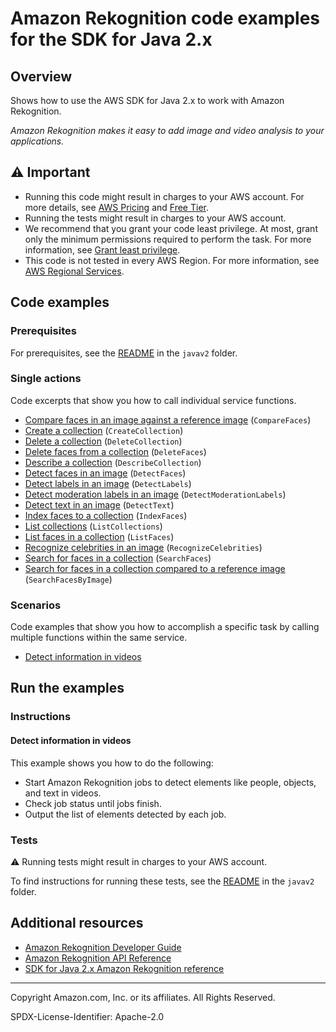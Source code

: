 # Amazon Rekognition code examples for the SDK for Java 2.x

## Overview

Shows how to use the AWS SDK for Java 2.x to work with Amazon Rekognition.

<!--custom.overview.start-->
<!--custom.overview.end-->

_Amazon Rekognition makes it easy to add image and video analysis to your applications._

## ⚠ Important

* Running this code might result in charges to your AWS account. For more details, see [AWS Pricing](https://aws.amazon.com/pricing/?aws-products-pricing.sort-by=item.additionalFields.productNameLowercase&aws-products-pricing.sort-order=asc&awsf.Free%20Tier%20Type=*all&awsf.tech-category=*all) and [Free Tier](https://aws.amazon.com/free/?all-free-tier.sort-by=item.additionalFields.SortRank&all-free-tier.sort-order=asc&awsf.Free%20Tier%20Types=*all&awsf.Free%20Tier%20Categories=*all).
* Running the tests might result in charges to your AWS account.
* We recommend that you grant your code least privilege. At most, grant only the minimum permissions required to perform the task. For more information, see [Grant least privilege](https://docs.aws.amazon.com/IAM/latest/UserGuide/best-practices.html#grant-least-privilege).
* This code is not tested in every AWS Region. For more information, see [AWS Regional Services](https://aws.amazon.com/about-aws/global-infrastructure/regional-product-services).

<!--custom.important.start-->
<!--custom.important.end-->

## Code examples

### Prerequisites

For prerequisites, see the [README](../../README.md#Prerequisites) in the `javav2` folder.


<!--custom.prerequisites.start-->
<!--custom.prerequisites.end-->

### Single actions

Code excerpts that show you how to call individual service functions.

- [Compare faces in an image against a reference image](src/main/java/com/example/rekognition/CompareFaces.java#L11) (`CompareFaces`)
- [Create a collection](src/main/java/com/example/rekognition/CreateCollection.java#L11) (`CreateCollection`)
- [Delete a collection](src/main/java/com/example/rekognition/DeleteCollection.java#L12) (`DeleteCollection`)
- [Delete faces from a collection](src/main/java/com/example/rekognition/DeleteFacesFromCollection.java#L12) (`DeleteFaces`)
- [Describe a collection](src/main/java/com/example/rekognition/DescribeCollection.java#L12) (`DescribeCollection`)
- [Detect faces in an image](src/main/java/com/example/rekognition/DetectFaces.java#L12) (`DetectFaces`)
- [Detect labels in an image](src/main/java/com/example/rekognition/DetectLabels.java#L12) (`DetectLabels`)
- [Detect moderation labels in an image](src/main/java/com/example/rekognition/DetectModerationLabels.java#L12) (`DetectModerationLabels`)
- [Detect text in an image](src/main/java/com/example/rekognition/DetectText.java#L11) (`DetectText`)
- [Index faces to a collection](src/main/java/com/example/rekognition/AddFacesToCollection.java#L11) (`IndexFaces`)
- [List collections](src/main/java/com/example/rekognition/ListCollections.java#L12) (`ListCollections`)
- [List faces in a collection](src/main/java/com/example/rekognition/ListFacesInCollection.java#L12) (`ListFaces`)
- [Recognize celebrities in an image](src/main/java/com/example/rekognition/RecognizeCelebrities.java#L12) (`RecognizeCelebrities`)
- [Search for faces in a collection](src/main/java/com/example/rekognition/SearchFaceMatchingImageCollection.java#L12) (`SearchFaces`)
- [Search for faces in a collection compared to a reference image](src/main/java/com/example/rekognition/SearchFaceMatchingIdCollection.java#L11) (`SearchFacesByImage`)

### Scenarios

Code examples that show you how to accomplish a specific task by calling multiple
functions within the same service.

- [Detect information in videos](src/main/java/com/example/rekognition/VideoCelebrityDetection.java)


<!--custom.examples.start-->
<!--custom.examples.end-->

## Run the examples

### Instructions


<!--custom.instructions.start-->
<!--custom.instructions.end-->



#### Detect information in videos

This example shows you how to do the following:

- Start Amazon Rekognition jobs to detect elements like people, objects, and text in videos.
- Check job status until jobs finish.
- Output the list of elements detected by each job.

<!--custom.scenario_prereqs.rekognition_VideoDetection.start-->
<!--custom.scenario_prereqs.rekognition_VideoDetection.end-->


<!--custom.scenarios.rekognition_VideoDetection.start-->
<!--custom.scenarios.rekognition_VideoDetection.end-->

### Tests

⚠ Running tests might result in charges to your AWS account.


To find instructions for running these tests, see the [README](../../README.md#Tests)
in the `javav2` folder.



<!--custom.tests.start-->
<!--custom.tests.end-->

## Additional resources

- [Amazon Rekognition Developer Guide](https://docs.aws.amazon.com/rekognition/latest/dg/what-is.html)
- [Amazon Rekognition API Reference](https://docs.aws.amazon.com/rekognition/latest/APIReference/Welcome.html)
- [SDK for Java 2.x Amazon Rekognition reference](https://sdk.amazonaws.com/java/api/latest/software/amazon/awssdk/services/rekognition/package-summary.html)

<!--custom.resources.start-->
<!--custom.resources.end-->

---

Copyright Amazon.com, Inc. or its affiliates. All Rights Reserved.

SPDX-License-Identifier: Apache-2.0